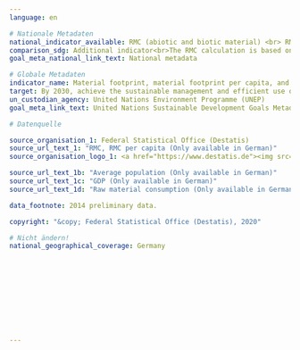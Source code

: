 ```yaml
---
language: en

# Nationale Metadaten
national_indicator_available: RMC (abiotic and biotic material) <br> RMC per capita <br> RMC per real GDP
comparison_sdg: Additional indicator<br>The RMC calculation is based on a hybrid model using domestic input-output-tables, life cycle information and other data sources. In the SDG metadata, a multi-regional input-output (MRIO) framework is mentioned. Further methodological differences may exist e.g. due to deviations in the treatment of secondary raw material.
goal_meta_national_link_text: National metadata

# Globale Metadaten
indicator_name: Material footprint, material footprint per capita, and material footprint per GDP
target: By 2030, achieve the sustainable management and efficient use of natural resources
un_custodian_agency: United Nations Environment Programme (UNEP)
goal_meta_link_text: United Nations Sustainable Development Goals Metadata

# Datenquelle

source_organisation_1: Federal Statistical Office (Destatis)
source_url_text_1: "RMC, RMC per capita (Only available in German)"
source_organisation_logo_1: <a href="https://www.destatis.de"><img src="https://g205sdgs.github.io/sdg-indicators/public/LogosEn/destatis.png" alt="Logo Destatis" /></a>

source_url_text_1b: "Average population (Only available in German)"
source_url_text_1c: "GDP (Only available in German)"
source_url_text_1d: "Raw material consumption (Only available in German)"

data_footnote: 2014 preliminary data.

copyright: "&copy; Federal Statistical Office (Destatis), 2020"

# Nicht ändern!
national_geographical_coverage: Germany











---
```

